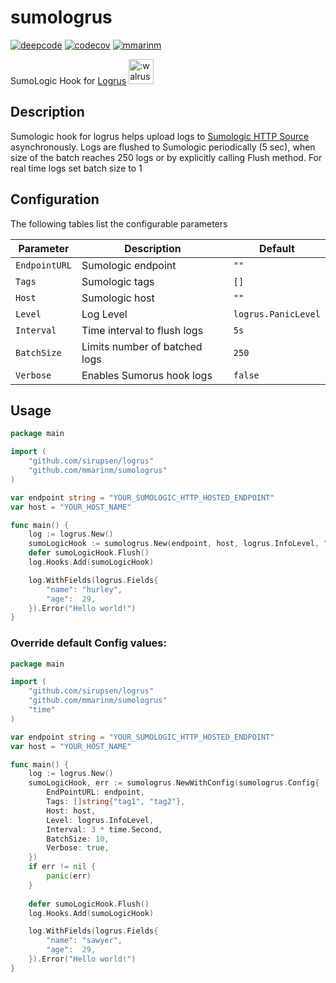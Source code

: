 # sumologrus
[![deepcode](https://www.deepcode.ai/api/gh/badge?key=eyJhbGciOiJIUzI1NiIsInR5cCI6IkpXVCJ9.eyJwbGF0Zm9ybTEiOiJnaCIsIm93bmVyMSI6Im1tYXJpbm0iLCJyZXBvMSI6InN1bW9sb2dydXMiLCJpbmNsdWRlTGludCI6ZmFsc2UsImF1dGhvcklkIjoyMjg0NiwiaWF0IjoxNjAwNjUwOTIyfQ.mkL4nI8anw9ebEVB6yeAfW4uIt_BqkX7sgpC6rgO7UQ)](https://www.deepcode.ai/app/gh/mmarinm/sumologrus/_/dashboard?utm_content=gh%2Fmmarinm%2Fsumologrus) [![codecov](https://codecov.io/gh/mmarinm/sumologrus/branch/master/graph/badge.svg)](https://codecov.io/gh/mmarinm/sumologrus) [![mmarinm](https://circleci.com/gh/mmarinm/sumologrus.svg?style=shield)](https://app.circleci.com/pipelines/gh/mmarinm/sumologrus)

SumoLogic Hook for [Logrus](https://github.com/sirupsen/logrus) <img src="http://i.imgur.com/hTeVwmJ.png" width="40" height="40" alt=":walrus:" class="emoji" title=":walrus:"/>

## Description
Sumologic hook for logrus helps upload logs to [Sumologic HTTP Source](https://help.sumologic.com/03Send-Data/Sources/02Sources-for-Hosted-Collectors/HTTP-Source/Upload-Data-to-an-HTTP-Source) asynchronously. Logs are flushed to Sumologic periodically (5 sec), when size of the batch reaches 250 logs or by explicitly calling Flush method.
For real time logs set batch size to 1


## Configuration

The following tables list the configurable parameters 

| Parameter | Description | Default |
| ----- | ----------- | ------ |
|`EndpointURL`|Sumologic endpoint|`""`|
|`Tags`|Sumologic tags|`[]`|
|`Host`|Sumologic host|`""`|
|`Level`|Log Level|`logrus.PanicLevel`|
|`Interval`|Time interval to flush logs |`5s`|
|`BatchSize`|Limits number of batched logs|`250`|
|`Verbose`|Enables Sumorus hook logs|`false`|


## Usage

```go
package main

import (
	"github.com/sirupsen/logrus"
	"github.com/mmarinm/sumologrus"
)

var endpoint string = "YOUR_SUMOLOGIC_HTTP_HOSTED_ENDPOINT"
var host = "YOUR_HOST_NAME"

func main() {
	log := logrus.New()
	sumoLogicHook := sumologrus.New(endpoint, host, logrus.InfoLevel, "tag1", "tag2")
	defer sumoLogicHook.Flush()
	log.Hooks.Add(sumoLogicHook)

	log.WithFields(logrus.Fields{
		"name": "hurley",
		"age":  29,
	}).Error("Hello world!")
}
```


### Override default Config values: 

```go
package main

import (
	"github.com/sirupsen/logrus"
	"github.com/mmarinm/sumologrus"
	"time"
)

var endpoint string = "YOUR_SUMOLOGIC_HTTP_HOSTED_ENDPOINT"
var host = "YOUR_HOST_NAME"

func main() {
	log := logrus.New()
	sumoLogicHook, err := sumologrus.NewWithConfig(sumologrus.Config{
		EndPointURL: endpoint, 
		Tags: []string{"tag1", "tag2"},
		Host: host, 
		Level: logrus.InfoLevel, 
		Interval: 3 * time.Second,
		BatchSize: 10,
		Verbose: true,
	})
	if err != nil {
		panic(err)
	}
	
	defer sumoLogicHook.Flush()
	log.Hooks.Add(sumoLogicHook)

	log.WithFields(logrus.Fields{
		"name": "sawyer",
		"age":  29,
	}).Error("Hello world!")
}
```

